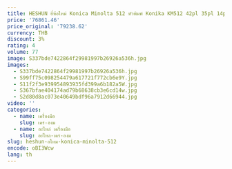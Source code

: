 ```yaml
---
title: HESHUN ยี่ห้อใหม่ Konica Minolta 512 หัวพิมพ์ Konika KM512 42pl 35pl 14pl LN/LH/MH/MN หัวพิมพ์
price: '76861.46'
price_original: '79238.62'
currency: THB
discount: 3%
rating: 4
volume: 77
image: S337bde7422864f29981997b26926a536h.jpg
images:
  - S337bde7422864f29981997b26926a536h.jpg
  - S99ff75c098254479a617721f772cb6e9Y.jpg
  - S11f2f3e939954893935fd399a6b182a5W.jpg
  - S367bfae404174ad79b68638cb3e6cd14w.jpg
  - S2d80d8ac073e40649bdf96a7912d66944.jpg
video: ''
categories:
  - name: เครื่องมือ
    slug: เคร-องม
  - name: อะไหล่ เครื่องมือ
    slug: อะไหล-เคร-องม
slug: heshun-อใหม-konica-minolta-512
encode: oBI3Wcw
lang: th
---
```

  